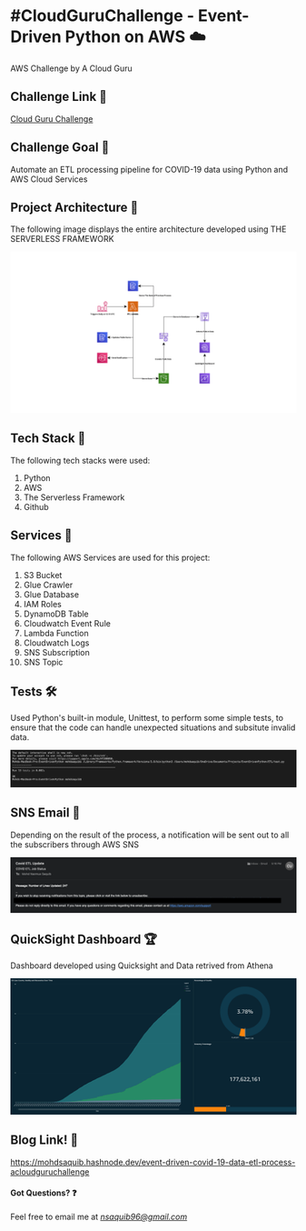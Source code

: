 # #CloudGuruChallenge - Event-Driven Python on AWS :cloud:
AWS Challenge by A Cloud Guru

## Challenge Link :link:
[Cloud Guru Challenge](https://acloudguru.com/blog/engineering/cloudguruchallenge-python-aws-etl)

## Challenge Goal :goal_net:
Automate an ETL processing pipeline for COVID-19 data using Python and AWS Cloud Services

## Project Architecture :wrench:

The following image displays the entire architecture developed using THE SERVERLESS FRAMEWORK

![Architecture](Assets/InfrastructureDiagram_720.png)

## Tech Stack :construction_worker:
The following tech stacks were used:
1. Python
1. AWS
1. The Serverless Framework
1. Github

## Services :truck:
The following AWS Services are used for this project:
1. S3 Bucket
1. Glue Crawler
1. Glue Database
1. IAM Roles
1. DynamoDB Table
1. Cloudwatch Event Rule
1. Lambda Function
1. Cloudwatch Logs
1. SNS Subscription
1. SNS Topic

## Tests :hammer_and_wrench:
Used Python's built-in module, Unittest, to perform some simple tests, to ensure that the code can handle unexpected situations and subsitute invalid data.

![Test](Assets/test_screenshot.png)

## SNS Email :email:
Depending on the result of the process, a notification will be sent out to all the subscribers through AWS SNS

![SNS_EMAIL](Assets/SNS_Email.png)

## QuickSight Dashboard :trophy:
Dashboard developed using Quicksight and Data retrived from Athena

![QuickSight Dashboard](Assets/Dashboard.png)

## Blog Link! :book:
https://mohdsaquib.hashnode.dev/event-driven-covid-19-data-etl-process-acloudguruchallenge

#### Got Questions? :question:
Feel free to email me at *nsaquib96@gmail.com*

